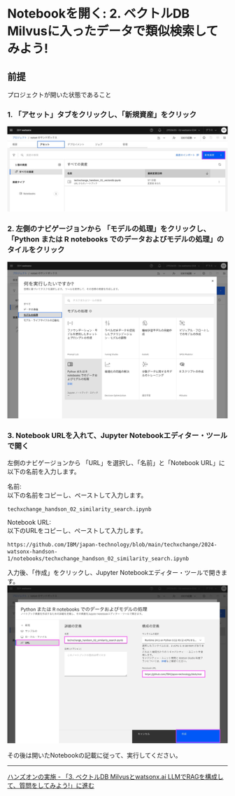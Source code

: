 # Notebookを開く: 2. ベクトルDB Milvusに入ったデータで類似検索してみよう!
## 前提　
プロジェクトが開いた状態であること

### 1. 「アセット」タブをクリックし、「新規資産」をクリック
![image](images/open_notebook_01-2.jpg)

### 2. 左側のナビゲージョンから 「モデルの処理」をクリックし、「Python または R notebooks でのデータおよびモデルの処理」のタイルをクリック
![image](images/open_notebook_02.jpg)

### 3. Notebook URLを入れて、Jupyter Notebookエディター・ツールで開く
左側のナビゲージョンから 「URL」を選択し、「名前」と「Notebook URL」に以下の名前を入力します。

名前:<br>
以下の名前をコピーし、ペーストして入力します。
```
techxchange_handson_02_similarity_search.ipynb
```


Notebook URL:<br>
以下のURLをコピーし、ペーストして入力します。
```
https://github.com/IBM/japan-technology/blob/main/techxchange/2024-watsonx-handson-1/notebooks/techxchange_handson_02_similarity_search.ipynb
```

入力後、「作成」をクリックし、Jupyter Notebookエディター・ツールで開きます。<br>
![image](images/open_notebook_03-2.jpg)

その後は開いたNotebookの記載に従って、実行してください。

---
[ハンズオンの実施 - 「3. ベクトルDB Milvusとwatsonx.ai LLMでRAGを構成して、質問をしてみよう!」に進む](02_hands_on_guide.md#3-ベクトルdb-milvusとwatsonxai-llmでragを構成して質問をしてみよう)<br>


